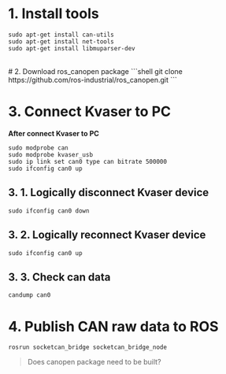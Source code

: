 # 1. Install tools
```shell
sudo apt-get install can-utils
sudo apt-get install net-tools
sudo apt-get install libmuparser-dev
```
</br>
# 2. Download ros_canopen package
```shell
git clone https://github.com/ros-industrial/ros_canopen.git
```
  
# 3. Connect Kvaser to PC
**After connect Kvaser to PC**
```shell
sudo modprobe can    
sudo modprobe kvaser_usb    
sudo ip link set can0 type can bitrate 500000    
sudo ifconfig can0 up
```

## 3. 1. Logically disconnect Kvaser device
```shell
sudo ifconfig can0 down
```

## 3. 2. Logically reconnect Kvaser device
```shell
sudo ifconfig can0 up
```

## 3. 3. Check can data
```shell
candump can0
```
  
# 4. Publish CAN raw data to ROS
```shell
rosrun socketcan_bridge socketcan_bridge_node
```
> Does canopen package need to be built?
